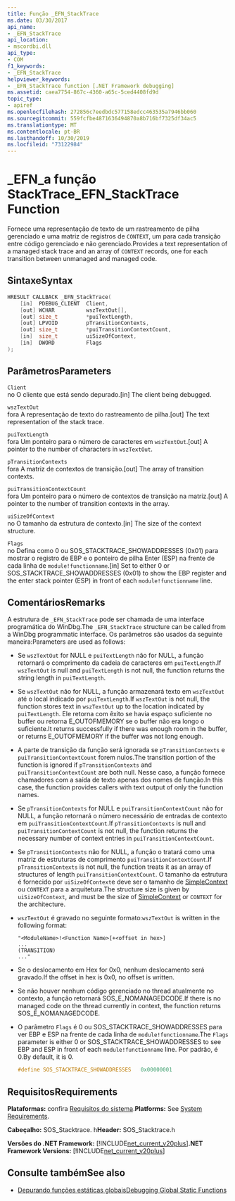 ```yaml
---
title: Função _EFN_StackTrace
ms.date: 03/30/2017
api_name:
- _EFN_StackTrace
api_location:
- mscordbi.dll
api_type:
- COM
f1_keywords:
- _EFN_StackTrace
helpviewer_keywords:
- _EFN_StackTrace function [.NET Framework debugging]
ms.assetid: caea7754-867c-4360-a65c-5ced4408fd9d
topic_type:
- apiref
ms.openlocfilehash: 272856c7eedbdc577158edcc463535a7946bb060
ms.sourcegitcommit: 559fcfbe4871636494870a8b716bf7325df34ac5
ms.translationtype: MT
ms.contentlocale: pt-BR
ms.lasthandoff: 10/30/2019
ms.locfileid: "73122984"
---
```

# <a name="_efn_stacktrace-function"></a><span data-ttu-id="ba4fe-102">\_EFN\_a função StackTrace</span><span class="sxs-lookup"><span data-stu-id="ba4fe-102">\_EFN\_StackTrace Function</span></span>
<span data-ttu-id="ba4fe-103">Fornece uma representação de texto de um rastreamento de pilha gerenciado e uma matriz de registros de `CONTEXT`, um para cada transição entre código gerenciado e não gerenciado.</span><span class="sxs-lookup"><span data-stu-id="ba4fe-103">Provides a text representation of a managed stack trace and an array of `CONTEXT` records, one for each transition between unmanaged and managed code.</span></span>  
  
## <a name="syntax"></a><span data-ttu-id="ba4fe-104">Sintaxe</span><span class="sxs-lookup"><span data-stu-id="ba4fe-104">Syntax</span></span>  
  
```cpp  
HRESULT CALLBACK _EFN_StackTrace(  
    [in]  PDEBUG_CLIENT  Client,  
    [out] WCHAR          wszTextOut[],  
    [out] size_t         *puiTextLength,  
    [out] LPVOID         pTransitionContexts,  
    [out] size_t         *puiTransitionContextCount,  
    [in]  size_t         uiSizeOfContext,  
    [in]  DWORD          Flags  
);  
```  
  
## <a name="parameters"></a><span data-ttu-id="ba4fe-105">Parâmetros</span><span class="sxs-lookup"><span data-stu-id="ba4fe-105">Parameters</span></span>  
 `Client`  
 <span data-ttu-id="ba4fe-106">no O cliente que está sendo depurado.</span><span class="sxs-lookup"><span data-stu-id="ba4fe-106">[in] The client being debugged.</span></span>  
  
 `wszTextOut`  
 <span data-ttu-id="ba4fe-107">fora A representação de texto do rastreamento de pilha.</span><span class="sxs-lookup"><span data-stu-id="ba4fe-107">[out] The text representation of the stack trace.</span></span>  
  
 `puiTextLength`  
 <span data-ttu-id="ba4fe-108">fora Um ponteiro para o número de caracteres em `wszTextOut`.</span><span class="sxs-lookup"><span data-stu-id="ba4fe-108">[out] A pointer to the number of characters in `wszTextOut`.</span></span>  
  
 `pTransitionContexts`  
 <span data-ttu-id="ba4fe-109">fora A matriz de contextos de transição.</span><span class="sxs-lookup"><span data-stu-id="ba4fe-109">[out] The array of transition contexts.</span></span>  
  
 `puiTransitionContextCount`  
 <span data-ttu-id="ba4fe-110">fora Um ponteiro para o número de contextos de transição na matriz.</span><span class="sxs-lookup"><span data-stu-id="ba4fe-110">[out] A pointer to the number of transition contexts in the array.</span></span>  
  
 `uiSizeOfContext`  
 <span data-ttu-id="ba4fe-111">no O tamanho da estrutura de contexto.</span><span class="sxs-lookup"><span data-stu-id="ba4fe-111">[in] The size of the context structure.</span></span>  
  
 `Flags`  
 <span data-ttu-id="ba4fe-112">no Defina como 0 ou SOS_STACKTRACE_SHOWADDRESSES (0x01) para mostrar o registro de EBP e o ponteiro de pilha Enter (ESP) na frente de cada linha de `module!functionname`.</span><span class="sxs-lookup"><span data-stu-id="ba4fe-112">[in] Set to either 0 or SOS_STACKTRACE_SHOWADDRESSES (0x01) to show the EBP register and the enter stack pointer (ESP) in front of each `module!functionname` line.</span></span>  
  
## <a name="remarks"></a><span data-ttu-id="ba4fe-113">Comentários</span><span class="sxs-lookup"><span data-stu-id="ba4fe-113">Remarks</span></span>  
 <span data-ttu-id="ba4fe-114">A estrutura de `_EFN_StackTrace` pode ser chamada de uma interface programática do WinDbg.</span><span class="sxs-lookup"><span data-stu-id="ba4fe-114">The `_EFN_StackTrace` structure can be called from a WinDbg programmatic interface.</span></span> <span data-ttu-id="ba4fe-115">Os parâmetros são usados da seguinte maneira:</span><span class="sxs-lookup"><span data-stu-id="ba4fe-115">Parameters are used as follows:</span></span>  
  
- <span data-ttu-id="ba4fe-116">Se `wszTextOut` for NULL e `puiTextLength` não for NULL, a função retornará o comprimento da cadeia de caracteres em `puiTextLength`.</span><span class="sxs-lookup"><span data-stu-id="ba4fe-116">If `wszTextOut` is null and `puiTextLength` is not null, the function returns the string length in `puiTextLength`.</span></span>  
  
- <span data-ttu-id="ba4fe-117">Se `wszTextOut` não for NULL, a função armazenará texto em `wszTextOut` até o local indicado por `puiTextLength`.</span><span class="sxs-lookup"><span data-stu-id="ba4fe-117">If `wszTextOut` is not null, the function stores text in `wszTextOut` up to the location indicated by `puiTextLength`.</span></span> <span data-ttu-id="ba4fe-118">Ele retorna com êxito se havia espaço suficiente no buffer ou retorna E_OUTOFMEMORY se o buffer não era longo o suficiente.</span><span class="sxs-lookup"><span data-stu-id="ba4fe-118">It returns successfully if there was enough room in the buffer, or returns E_OUTOFMEMORY if the buffer was not long enough.</span></span>  
  
- <span data-ttu-id="ba4fe-119">A parte de transição da função será ignorada se `pTransitionContexts` e `puiTransitionContextCount` forem nulos.</span><span class="sxs-lookup"><span data-stu-id="ba4fe-119">The transition portion of the function is ignored if `pTransitionContexts` and `puiTransitionContextCount` are both null.</span></span> <span data-ttu-id="ba4fe-120">Nesse caso, a função fornece chamadores com a saída de texto apenas dos nomes de função.</span><span class="sxs-lookup"><span data-stu-id="ba4fe-120">In this case, the function provides callers with text output of only the function names.</span></span>  
  
- <span data-ttu-id="ba4fe-121">Se `pTransitionContexts` for NULL e `puiTransitionContextCount` não for NULL, a função retornará o número necessário de entradas de contexto em `puiTransitionContextCount`.</span><span class="sxs-lookup"><span data-stu-id="ba4fe-121">If `pTransitionContexts` is null and `puiTransitionContextCount` is not null, the function returns the necessary number of context entries in `puiTransitionContextCount`.</span></span>  
  
- <span data-ttu-id="ba4fe-122">Se `pTransitionContexts` não for NULL, a função o tratará como uma matriz de estruturas de comprimento `puiTransitionContextCount`.</span><span class="sxs-lookup"><span data-stu-id="ba4fe-122">If `pTransitionContexts` is not null, the function treats it as an array of structures of length `puiTransitionContextCount`.</span></span> <span data-ttu-id="ba4fe-123">O tamanho da estrutura é fornecido por `uiSizeOfContext`e deve ser o tamanho de [SimpleContext](../../../../docs/framework/unmanaged-api/debugging/stacktrace-simplecontext-structure.md) ou `CONTEXT` para a arquitetura.</span><span class="sxs-lookup"><span data-stu-id="ba4fe-123">The structure size is given by `uiSizeOfContext`, and must be the size of [SimpleContext](../../../../docs/framework/unmanaged-api/debugging/stacktrace-simplecontext-structure.md) or `CONTEXT` for the architecture.</span></span>  
  
- <span data-ttu-id="ba4fe-124">`wszTextOut` é gravado no seguinte formato:</span><span class="sxs-lookup"><span data-stu-id="ba4fe-124">`wszTextOut` is written in the following format:</span></span>  
  
    ```output  
    "<ModuleName>!<Function Name>[+<offset in hex>]  
    ...  
    (TRANSITION)  
    ..."  
    ```  
  
- <span data-ttu-id="ba4fe-125">Se o deslocamento em Hex for 0x0, nenhum deslocamento será gravado.</span><span class="sxs-lookup"><span data-stu-id="ba4fe-125">If the offset in hex is 0x0, no offset is written.</span></span>  
  
- <span data-ttu-id="ba4fe-126">Se não houver nenhum código gerenciado no thread atualmente no contexto, a função retornará SOS_E_NOMANAGEDCODE.</span><span class="sxs-lookup"><span data-stu-id="ba4fe-126">If there is no managed code on the thread currently in context, the function returns SOS_E_NOMANAGEDCODE.</span></span>  
  
- <span data-ttu-id="ba4fe-127">O parâmetro `Flags` é 0 ou SOS_STACKTRACE_SHOWADDRESSES para ver EBP e ESP na frente de cada linha de `module!functionname`.</span><span class="sxs-lookup"><span data-stu-id="ba4fe-127">The `Flags` parameter is either 0 or SOS_STACKTRACE_SHOWADDRESSES to see EBP and ESP in front of each `module!functionname` line.</span></span> <span data-ttu-id="ba4fe-128">Por padrão, é 0.</span><span class="sxs-lookup"><span data-stu-id="ba4fe-128">By default, it is 0.</span></span>  
  
    ```cpp  
    #define SOS_STACKTRACE_SHOWADDRESSES   0x00000001  
    ```  
  
## <a name="requirements"></a><span data-ttu-id="ba4fe-129">Requisitos</span><span class="sxs-lookup"><span data-stu-id="ba4fe-129">Requirements</span></span>  
 <span data-ttu-id="ba4fe-130">**Plataformas:** confira [Requisitos do sistema](../../../../docs/framework/get-started/system-requirements.md).</span><span class="sxs-lookup"><span data-stu-id="ba4fe-130">**Platforms:** See [System Requirements](../../../../docs/framework/get-started/system-requirements.md).</span></span>  
  
 <span data-ttu-id="ba4fe-131">**Cabeçalho:** SOS_Stacktrace. h</span><span class="sxs-lookup"><span data-stu-id="ba4fe-131">**Header:** SOS_Stacktrace.h</span></span>  
  
 <span data-ttu-id="ba4fe-132">**Versões do .NET Framework:** [!INCLUDE[net_current_v20plus](../../../../includes/net-current-v20plus-md.md)]</span><span class="sxs-lookup"><span data-stu-id="ba4fe-132">**.NET Framework Versions:** [!INCLUDE[net_current_v20plus](../../../../includes/net-current-v20plus-md.md)]</span></span>  
  
## <a name="see-also"></a><span data-ttu-id="ba4fe-133">Consulte também</span><span class="sxs-lookup"><span data-stu-id="ba4fe-133">See also</span></span>

- [<span data-ttu-id="ba4fe-134">Depurando funções estáticas globais</span><span class="sxs-lookup"><span data-stu-id="ba4fe-134">Debugging Global Static Functions</span></span>](../../../../docs/framework/unmanaged-api/debugging/debugging-global-static-functions.md)
